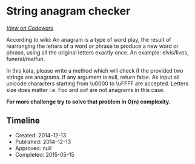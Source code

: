 # String anagram checker
[*View on Codewars*](https://www.codewars.com/kata/string-anagram-checker)

According to wiki: An anagram is a type of word play, the result of rearranging the letters of a word or phrase to produce a new word or phrase, using all the original letters exactly once. An example: elvis/lives, funeral/realfun.

In this kata, please write a method which will check if the provided two strings are anagrams. If any argument is null, return false. As input all unicode characters starting from \u0000 to \uFFFF are accepted. Letters size does matter i.e. Foo and oof are not anagrams in this case. 

<b>For more challenge try to solve that problem in O(n) complexity.</b>

## Timeline
- Created: 2014-12-13
- Published: 2014-12-13
- Approved: null
- Completed: 2015-05-15